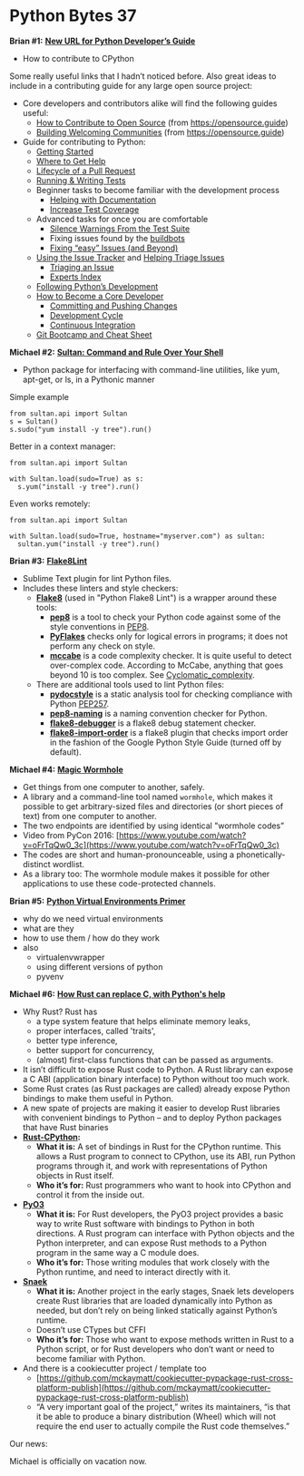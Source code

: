 # Python Bytes 37
**Brian #1:** [**New URL for Python Developer’s Guide**](https://devguide.python.org/)

- How to contribute to CPython

Some really useful links that I hadn’t noticed before. Also great ideas to include in a contributing guide for any large open source project:

- Core developers and contributors alike will find the following guides useful:
  - [How to Contribute to Open Source](https://opensource.guide/how-to-contribute/) (from https://opensource.guide)
  - [Building Welcoming Communities](https://opensource.guide/building-community/) (from https://opensource.guide)
- Guide for contributing to Python:
  - [Getting Started](https://devguide.python.org/setup/)
  - [Where to Get Help](https://devguide.python.org/help/)
  - [Lifecycle of a Pull Request](https://devguide.python.org/pullrequest/)
  - [Running & Writing Tests](https://devguide.python.org/runtests/)
  - Beginner tasks to become familiar with the development process
    - [Helping with Documentation](https://devguide.python.org/docquality/)
    - [Increase Test Coverage](https://devguide.python.org/coverage/)
  - Advanced tasks for once you are comfortable
    - [Silence Warnings From the Test Suite](https://devguide.python.org/silencewarnings/)
    - Fixing issues found by the [buildbots](https://devguide.python.org/buildbots/)
    - [Fixing “easy” Issues (and Beyond)](https://devguide.python.org/fixingissues/)
  - [Using the Issue Tracker](https://devguide.python.org/tracker/#tracker) and [Helping Triage Issues](https://devguide.python.org/tracker/#helptriage)
    - [Triaging an Issue](https://devguide.python.org/triaging/)
    - [Experts Index](https://devguide.python.org/experts/)
  - [Following Python’s Development](https://devguide.python.org/communication/)
  - [How to Become a Core Developer](https://devguide.python.org/coredev/)
    - [Committing and Pushing Changes](https://devguide.python.org/committing/)
    - [Development Cycle](https://devguide.python.org/devcycle/)
    - [Continuous Integration](https://devguide.python.org/buildbots/)
  - [Git Bootcamp and Cheat Sheet](https://devguide.python.org/gitbootcamp/)

**Michael #2:** [**Sultan: Command and Rule Over Your Shell**](https://sultan.readthedocs.io/en/latest/)

- Python package for interfacing with command-line utilities, like yum, apt-get, or ls, in a Pythonic manner

Simple example

    from sultan.api import Sultan
    s = Sultan()
    s.sudo("yum install -y tree").run()

Better in a context manager:

    from sultan.api import Sultan
    
    with Sultan.load(sudo=True) as s:
      s.yum("install -y tree").run()

Even works remotely:

    from sultan.api import Sultan
    
    with Sultan.load(sudo=True, hostname="myserver.com") as sultan:
      sultan.yum("install -y tree").run()

**Brian #3:** [**Flake8Lint**](https://github.com/dreadatour/Flake8Lint)

- Sublime Text plugin for lint Python files.
- Includes these linters and style checkers:
  - [**Flake8**](http://pypi.python.org/pypi/flake8) (used in "Python Flake8 Lint") is a wrapper around these tools:
    - [**pep8**](http://pypi.python.org/pypi/pep8) is a tool to check your Python code against some of the style conventions in [PEP8](http://www.python.org/dev/peps/pep-0008/).
    - [**PyFlakes**](https://launchpad.net/pyflakes) checks only for logical errors in programs; it does not perform any check on style.
    - [**mccabe**](http://nedbatchelder.com/blog/200803/python_code_complexity_microtool.html) is a code complexity checker. It is quite useful to detect over-complex code. According to McCabe, anything that goes beyond 10 is too complex. See [Cyclomatic_complexity](https://en.wikipedia.org/wiki/Cyclomatic_complexity).
  - There are additional tools used to lint Python files:
    - [**pydocstyle**](https://github.com/PyCQA/pydocstyle) is a static analysis tool for checking compliance with Python [PEP257](http://www.python.org/dev/peps/pep-0257/).
    - [**pep8-naming**](https://github.com/flintwork/pep8-naming) is a naming convention checker for Python.
    - [**flake8-debugger**](https://github.com/JBKahn/flake8-debugger) is a flake8 debug statement checker.
    - [**flake8-import-order**](https://github.com/public/flake8-import-order) is a flake8 plugin that checks import order in the fashion of the Google Python Style Guide (turned off by default).

**Michael #4:** [**Magic Wormhole**](https://github.com/warner/magic-wormhole)

- Get things from one computer to another, safely.
- A library and a command-line tool named `wormhole`, which makes it possible to get arbitrary-sized files and directories (or short pieces of text) from one computer to another.
- The two endpoints are identified by using identical "wormhole codes”
- Video from PyCon 2016: [https://www.youtube.com/watch?v=oFrTqQw0_3c](https://www.youtube.com/watch?v=oFrTqQw0_3c)
- The codes are short and human-pronounceable, using a phonetically-distinct wordlist.
- As a library too: The wormhole module makes it possible for other applications to use these code-protected channels. 

**Brian #5:** [**Python Virtual Environments Primer**](https://realpython.com/blog/python/python-virtual-environments-a-primer/)

- why do we need virtual environments
- what are they
- how to use them / how do they work
- also
  - virtualenvwrapper
  - using different versions of python
  - pyvenv

**Michael #6:** [**How Rust can replace C, with Python's help**](http://www.infoworld.com/article/3208391/python/how-rust-can-replace-c-with-pythons-help.html)

- Why Rust? Rust has
  - a type system feature that helps eliminate memory leaks,
  - proper interfaces, called 'traits',
  - better type inference,
  - better support for concurrency,
  - (almost) first-class functions that can be passed as arguments.
- It isn’t difficult to expose Rust code to Python. A Rust library can expose a C ABI (application binary interface) to Python without too much work. 
- Some Rust crates (as Rust packages are called) already expose Python bindings to make them useful in Python.
- A new spate of projects are making it easier to develop Rust libraries with convenient bindings to Python – and to deploy Python packages that have Rust binaries
- [**Rust-CPython**](https://github.com/dgrunwald/rust-cpython)**:** 
  - **What it is:** A set of bindings in Rust for the CPython runtime. This allows a Rust program to connect to CPython, use its ABI, run Python programs through it, and work with representations of Python objects in Rust itself.
  - **Who it’s for:** Rust programmers who want to hook into CPython and control it from the inside out.
- [**PyO3**](https://github.com/PyO3/PyO3)
  - **What it is:** For Rust developers, the PyO3 project provides a basic way to write Rust software with bindings to Python in both directions. A Rust program can interface with Python objects and the Python interpreter, and can expose Rust methods to a Python program in the same way a C module does.
  - **Who it’s for:** Those writing modules that work closely with the Python runtime, and need to interact directly with it.
- [**Snaek**](https://github.com/mitsuhiko/snaek/)
  - **What it is:** Another project in the early stages, Snaek lets developers create Rust libraries that are loaded dynamically into Python as needed, but don’t rely on being linked statically against Python’s runtime.
  - Doesn’t use CTypes but CFFI
  - **Who it’s for:** Those who want to expose methods written in Rust to a Python script, or for Rust developers who don’t want or need to become familiar with Python.
- And there is a cookiecutter project / template too
  - [https://github.com/mckaymatt/cookiecutter-pypackage-rust-cross-platform-publish](https://github.com/mckaymatt/cookiecutter-pypackage-rust-cross-platform-publish)
  - “A very important goal of the project,” writes its maintainers, “is that it be able to produce a binary distribution (Wheel) which will not require the end user to actually compile the Rust code themselves.”

Our news:

Michael is officially on vacation now.

